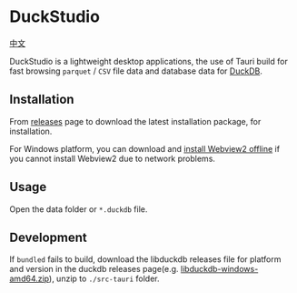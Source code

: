 # DuckStudio

[中文](./README.zh.md)

DuckStudio is a lightweight desktop applications, the use of Tauri build for fast browsing `parquet` / `CSV` file data and database data for [DuckDB](https://github.com/duckdb/duckdb).

## Installation

From [releases](https://github.com/l1xnan/DuckStudio/releases) page to download the latest installation package, for installation.

For Windows platform, you can download and [install Webview2 offline](<(https://developer.microsoft.com/en-us/microsoft-edge/webview2/#download-section)>) if you cannot install Webview2 due to network problems.

## Usage

Open the data folder or `*.duckdb` file.

## Development

If `bundled` fails to build, download the libduckdb releases file for platform and version in the duckdb releases page(e.g. [libduckdb-windows-amd64.zip](https://github.com/duckdb/duckdb/releases/download/v0.9.1/libduckdb-windows-amd64.zip)), unzip to `./src-tauri` folder.
